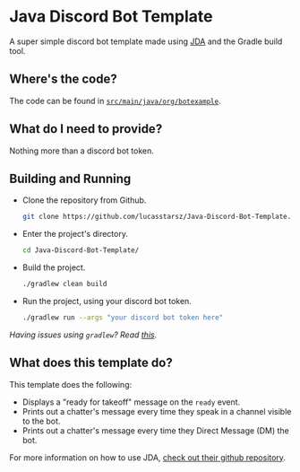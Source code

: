 # Java Discord Bot Template
A super simple discord bot template made using [JDA][1] and the Gradle build tool.


## Where's the code?
The code can be found in [`src/main/java/org/botexample`][2].


## What do I need to provide?
Nothing more than a discord bot token.


## Building and Running
- Clone the repository from Github.
  ```bash
  git clone https://github.com/lucasstarsz/Java-Discord-Bot-Template.git
  ```
- Enter the project's directory.
  ```bash
  cd Java-Discord-Bot-Template/
  ```
- Build the project. 
  ```bash
  ./gradlew clean build
  ```
- Run the project, using your discord bot token.
  ```bash
  ./gradlew run --args "your discord bot token here"
  ```

_Having issues using `gradlew`? Read [this][3]._


## What does this template do?
This template does the following:
- Displays a "ready for takeoff" message on the `ready` event.
- Prints out a chatter's message every time they speak in a channel visible to the bot.
- Prints out a chatter's message every time they Direct Message (DM) the bot.

For more information on how to use JDA, [check out their github repository][1].


[1]: https://github.com/DV8FromTheWorld/JDA "The JDA github Repository"
[2]: https://github.com/lucasstarsz/Java-Discord-Bot-Template/tree/main/src/main/java/org/botexample "Template Source Code"
[3]: https://gist.github.com/lucasstarsz/9bbc306f8655b916367d557043e498ad "Terminals Access Files Differently"